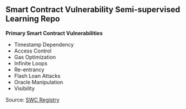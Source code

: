 ## Smart Contract Vulnerability Semi-supervised Learning Repo

<b> Primary Smart Contract Vulnerabilities </b>
  - Timestamp Dependency
  - Access Control
  - Gas Optimization
  - Infinite Loops
  - Re-entrancy
  - Flash Loan Attacks
  - Oracle Manipulation
  - Visibility
  
Source: [SWC Registry](https://swcregistry.io)
